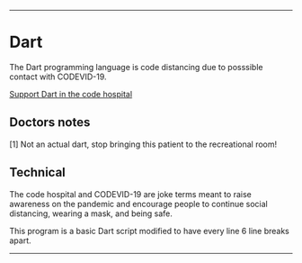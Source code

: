 
***

# Dart

The Dart programming language is code distancing due to posssible contact with CODEVID-19.

[Support Dart in the code hospital](https://github.com/seanpm2001/Code-distancing/discussions/61)

## Doctors notes

[1] Not an actual dart, stop bringing this patient to the recreational room!

## Technical

The code hospital and CODEVID-19 are joke terms meant to raise awareness on the pandemic and encourage people to continue social distancing, wearing a mask, and being safe.

This program is a basic Dart script modified to have every line 6 line breaks apart.

***
